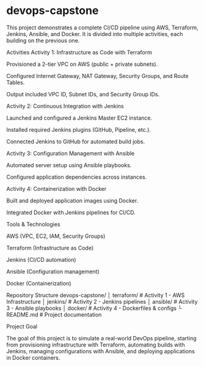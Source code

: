 # devops-capstone
This project demonstrates a complete CI/CD pipeline using AWS, Terraform, Jenkins, Ansible, and Docker. It is divided into multiple activities, each building on the previous one.

Activities
Activity 1: Infrastructure as Code with Terraform

Provisioned a 2-tier VPC on AWS (public + private subnets).

Configured Internet Gateway, NAT Gateway, Security Groups, and Route Tables.

Output included VPC ID, Subnet IDs, and Security Group IDs.

Activity 2: Continuous Integration with Jenkins

Launched and configured a Jenkins Master EC2 instance.

Installed required Jenkins plugins (GitHub, Pipeline, etc.).

Connected Jenkins to GitHub for automated build jobs.

Activity 3: Configuration Management with Ansible

Automated server setup using Ansible playbooks.

Configured application dependencies across instances.

Activity 4: Containerization with Docker

Built and deployed application images using Docker.

Integrated Docker with Jenkins pipelines for CI/CD.

Tools & Technologies

AWS (VPC, EC2, IAM, Security Groups)

Terraform (Infrastructure as Code)

Jenkins (CI/CD automation)

Ansible (Configuration management)

Docker (Containerization)


Repository Structure
devops-capstone/
│ terraform/       # Activity 1 - AWS Infrastructure
│ jenkins/         # Activity 2 - Jenkins pipelines
│ ansible/         # Activity 3 - Ansible playbooks
│ docker/          # Activity 4 - Dockerfiles & configs
└ README.md        # Project documentation

Project Goal

The goal of this project is to simulate a real-world DevOps pipeline, starting from provisioning infrastructure with Terraform, automating builds with Jenkins, managing configurations with Ansible, and deploying applications in Docker containers.
